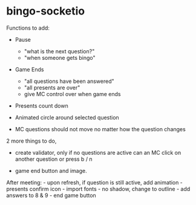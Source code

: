 # bingo-socketio


Functions to add:
  - Pause
      - "what is the next question?"
      - "when someone gets bingo"

  - Game Ends
      - "all questions have been answered"
      - "all presents are over"
      * give MC control over when game ends

  - Presents count down

  - Animated circle around selected question

  - MC questions should not move no matter how the question changes


  2 more things to do,

  - create validator, only if no questions are active can an MC click on another question or press b / n

  - game end button and image.

  After meeting: 
    - upon refresh, if question is still active, add animation
    - presents confirm icon
    - import fonts 
    - no shadow, change to outline 
    - add answers to 8 & 9
    - end game button
